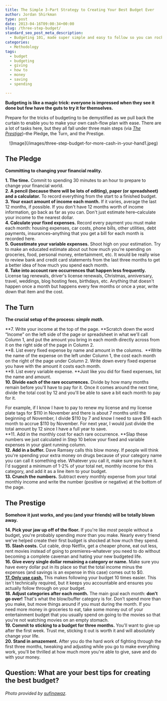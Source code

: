 ```yaml
---
title: The Simple 3-Part Strategy to Creating Your Best Budget Ever
author: Jordan Shirkman
type: post
date: 2013-04-16T09:00:34+00:00
slug: /three-step-budget/
standard_seo_post_meta_description:
  - Budgeting 101, made super simple and easy to follow so you can rock your financial world with money to spare.
categories:
  - Methodology
tags:
  - budget
  - budgeting
  - giving
  - how to
  - money
  - saving
  - spending

---
```

**Budgeting is like a magic trick: everyone is impressed when they see it done but few have the guts to try it for themselves.**

Prepare for the tricks of budgeting to be demystified as we pull back the curtain to enable you to make your own cash-flow plan with ease. There are a lot of tasks here, but they all fall under three main steps (via [_The Prestige_](http://www.imdb.com/title/tt0482571/))&#8211;the Pledge, the Turn, and the Prestige.

<p style="text-align: center;">
  ![Image](/images/three-step-budget-for-more-cash-in-your-hand1.jpeg)
</p>

## The Pledge

**Committing to changing your financial reality.<!--more-->**

**1. The time.** Commit to spending 30 minutes to an hour to prepare to change your financial world.  
**2. A pencil (because there will be lots of editing), paper (or spreadsheet) and a calculator.** To record everything from the start to a finished budget.  
**3. Your exact amount of income each month.** If it varies, average the last 12 months, if possible. If you don't have 12 months worth of income information, go back as far as you can. Don't just estimate here&#8211;calculate your income to the nearest dollar.  
**4. Calculate your fixed expenses.** Record every payment you must make each month: housing expenses, car costs, phone bills, other utilities, debt payments, insurances&#8211;anything that you get a bill for each month is recorded here.  
**5. Guesstimate your variable expenses.** Shoot high on your estimation. Try to make an educated estimate about out how much you're spending on groceries, food, personal money, entertainment, etc. It would be really wise to review bank and credit card statements from the last three months to get a better idea of how much you spend each month.  
**6. Take into account rare occurrences that happen less frequently.** License tag renewals, driver's license renewals, Christmas, anniversary, travel, weddings, blog hosting fees, birthdays, etc. Anything that doesn't happen once a month but happens every few months or once a year, write down that item and the cost.

## The Turn

**The crucial setup of the process: _simple_ _math_.**

 **7. Write your income at the top of the page. **Scratch down the word &#8220;Income&#8221; on the left side of the page or spreadsheet in what we'll call Column 1, and put the amount you bring in each month directly across from it on the right side of the page in Column 2.  
 **8. List every fixed expense by name and amount in the columns.  **Write the name of the expense on the left under Column 1, the cost each month on the right of the page under Column 2. Write down every fixed expense you have with the amount it costs each month.  
 **9. List every variable expense. **Just like you did for fixed expenses, list the name and amount.  
**10. Divide each of the rare occurrences.** Divide by how many months remain before you'll have to pay for it. Once it comes around the next time, divide the total cost by 12 and you'll be able to save a bit each month to pay for it.

For example, if I know I have to pay to renew my license and my license plate tags for $110 in November and there is about 7 months until the beginning of November, I divide $110 by 7 and know I need to save $16 each month to accrue $110 by November. For next year, I would just divide the total amount by 12 since I have a full year to save.  
**11. Add in the monthly cost for each rare occurrence. **Slap these numbers we just calculated in Step 10 below your fixed and variable expenses in your giant running column.  
**12. Add in a buffer.** Dave Ramsey calls this blow money. If people will think you're spending your extra money on drugs because of your category name you can call it something else. Whatever you call it, make sure you have it. I'd suggest a minimum of 1-2% of your total net, monthly income for this category, and add it as a line item to your budget.  
**13. Crunch the numbers.** Subtract every monthly expense from your total monthly income and write the number (positive or negative) at the bottom of the page.

## The Prestige

**Somehow it just works, and you (and your friends) will be totally blown away.**

**14. Pick your jaw up off of the floor.** If you're like _most_ people without a budget, you're probably spending _more_ than you make. Nearly every friend we've helped create their first budget is shocked at how much they spend.  
**15. Slash costs.** Cut cable, drop Netflix, get a cheaper phone, eat out less, rent movies instead of going to premieres&#8211;whatever you need to do without becoming a complete caveman and hating your new budgeted life.  
**16. Give every single dollar remaining a category or name.** Make sure you have every dollar put in its place so that the total income minus the expenses (and savings is an expense in this case) comes out to $0.  
[**17. Only use cash.**](https://jshirk.com/blog/budgeting-for-twentys/) This makes following your budget 10 times easier. This isn't technically required, but it keeps you accountable and ensures you actually follow through on your budget.  
**18. Adjust categories after each month.** The main goal each month: **don't go over!** That's what the blow/buffer category is for. Don't spend more than you make, but move things around if you must during the month. If you need more money in groceries to eat, take some money out of your entertainment budget that you usually spend on going to the movies so that you're not watching movies on an empty stomach.  
**19. Commit to sticking to a budget for three months.** You'll want to give up after the first week. Trust me, sticking it out is worth it and will absolutely change your life.  
**20. Stand in amazement.** After you do the hard work of fighting through the first three months, tweaking and adjusting while you go to make everything work, you'll be thrilled at how much more you're able to give, save and do with your money.

## Question: What are your best tips for creating the best budget?

###### Photo provided by [sufinawaz](http://www.sxc.hu/profile/sufinawaz).
